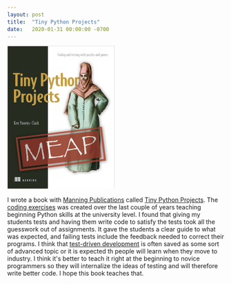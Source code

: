 ```yaml
---
layout: post
title:  "Tiny Python Projects"
date:   2020-01-31 00:00:00 -0700
---
```


![TPP Cover](/images/tpp-cover.png)

I wrote a book with [Manning Publications](http://manning.com) called [Tiny Python Projects](https://www.manning.com/books/tiny-python-projects?a_aid=youens&a_bid=b6485d52).
The [coding exercises](https://github.com/kyclark/tiny_python_projects) was created over the last couple of years teaching beginning Python skills at the university level.
I found that giving my students tests and having them write code to satisfy the tests took all the guesswork out of assignments.
It gave the students a clear guide to what was expected, and failing tests include the feedback needed to correct their programs.
I think that [test-driven development](https://en.wikipedia.org/wiki/Test-driven_development) is often saved as some sort of advanced topic or it is expected th people will learn when they move to industry.
I think it's better to teach it right at the beginning to novice programmers so they will internalize the ideas of testing and will therefore write better code.
I hope this book teaches that.
